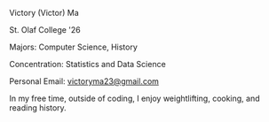 Victory (Victor) Ma

St. Olaf College '26

Majors: Computer Science, History

Concentration: Statistics and Data Science

Personal Email: victoryma23@gmail.com

In my free time, outside of coding, I enjoy weightlifting, cooking, and reading history.

<!---
VictoryMa8/VictoryMa8 is a ✨ special ✨ repository because its `README.md` (this file) appears on your GitHub profile.
You can click the Preview link to take a look at your changes.
--->
